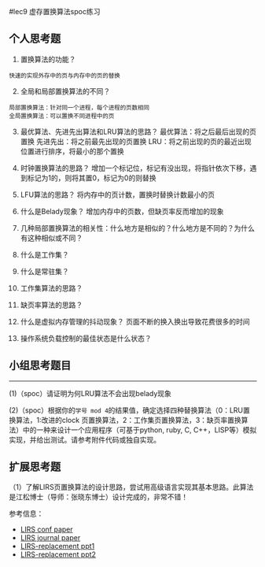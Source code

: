 #lec9 虚存置换算法spoc练习

## 个人思考题
1. 置换算法的功能？
```
快速的实现外存中的页与内存中的页的替换
```
2. 全局和局部置换算法的不同？
```    
局部置换算法：针对同一个进程，每个进程的页数相同
全局置换算法：可以置换不同进程中的页
```
3. 最优算法、先进先出算法和LRU算法的思路？
    最优算法：将之后最后出现的页置换
    先进先出：将之前最先出现的页置换
    LRU：将之前出现的页的最近出现位置进行排序，将最小的那个置换
4. 时钟置换算法的思路？
    增加一个标记位，标记有没出现，将指针依次下移，遇到标记为1的，则将其置0，标记为0的则替换
5. LFU算法的思路？
    将内存中的页计数，置换时替换计数最小的页
6. 什么是Belady现象？
    增加内存中的页数，但缺页率反而增加的现象
7. 几种局部置换算法的相关性：什么地方是相似的？什么地方是不同的？为什么有这种相似或不同？

8. 什么是工作集？

9. 什么是常驻集？

10. 工作集算法的思路？

11. 缺页率算法的思路？

12. 什么是虚拟内存管理的抖动现象？
  页面不断的换入换出导致花费很多的时间
13. 操作系统负载控制的最佳状态是什么状态？

## 小组思考题目

----
(1)（spoc）请证明为何LRU算法不会出现belady现象


(2)（spoc）根据你的`学号 mod 4`的结果值，确定选择四种替换算法（0：LRU置换算法，1:改进的clock 页置换算法，2：工作集页置换算法，3：缺页率置换算法）中的一种来设计一个应用程序（可基于python, ruby, C, C++，LISP等）模拟实现，并给出测试。请参考附件代码或独自实现。

## 扩展思考题
（1）了解LIRS页置换算法的设计思路，尝试用高级语言实现其基本思路。此算法是江松博士（导师：张晓东博士）设计完成的，非常不错！

参考信息：

 - [LIRS conf paper](http://www.ece.eng.wayne.edu/~sjiang/pubs/papers/jiang02_LIRS.pdf)
 - [LIRS journal paper](http://www.ece.eng.wayne.edu/~sjiang/pubs/papers/jiang05_LIRS.pdf)
 - [LIRS-replacement ppt1](http://dragonstar.ict.ac.cn/course_09/XD_Zhang/(6)-LIRS-replacement.pdf)
 - [LIRS-replacement ppt2](http://www.ece.eng.wayne.edu/~sjiang/Projects/LIRS/sig02.ppt)
